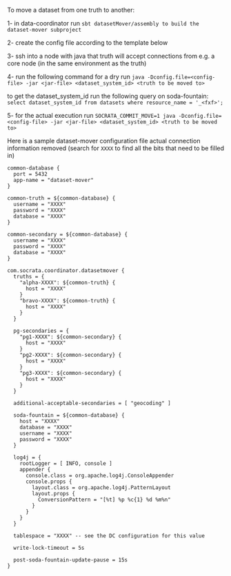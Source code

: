 To move a dataset from one truth to another:

1- in data-coordinator run `sbt datasetMover/assembly to build the dataset-mover subproject`

2- create the config file according to the template below

3- ssh into a node with java that truth will accept connections from e.g. a core node (in the same environment as the truth)

4- run the following command for a dry run `java -Dconfig.file=<config-file> -jar <jar-file> <dataset_system_id> <truth to be moved to>`

to get the dataset_system_id run the following query on soda-fountain: `select dataset_system_id from datasets where resource_name = '_<fxf>';`

5- for the actual execution run `SOCRATA_COMMIT_MOVE=1 java -Dconfig.file=<config-file> -jar <jar-file> <dataset_system_id> <truth to be moved to>`

Here is a sample dataset-mover configuration file actual connection
information removed (search for `XXXX` to find all the bits that need
to be filled in)

```
common-database {
  port = 5432
  app-name = "dataset-mover"
}

common-truth = ${common-database} {
  username = "XXXX"
  password = "XXXX"
  database = "XXXX"
}

common-secondary = ${common-database} {
  username = "XXXX"
  password = "XXXX"
  database = "XXXX"
}

com.socrata.coordinator.datasetmover {
  truths = {
    "alpha-XXXX": ${common-truth} {
      host = "XXXX"
    }
    "bravo-XXXX": ${common-truth} {
      host = "XXXX"
    }
  }

  pg-secondaries = {
    "pg1-XXXX": ${common-secondary} {
      host = "XXXX"
    }
    "pg2-XXXX": ${common-secondary} {
      host = "XXXX"
    }
    "pg3-XXXX": ${common-secondary} {
      host = "XXXX"
    }
  }

  additional-acceptable-secondaries = [ "geocoding" ]

  soda-fountain = ${common-database} {
    host = "XXXX"
    database = "XXXX"
    username = "XXXX"
    password = "XXXX"
  }

  log4j = {
    rootLogger = [ INFO, console ]
    appender {
      console.class = org.apache.log4j.ConsoleAppender
      console.props {
        layout.class = org.apache.log4j.PatternLayout
        layout.props {
          ConversionPattern = "[%t] %p %c{1} %d %m%n"
        }
      }
    }
  }

  tablespace = "XXXX" -- see the DC configuration for this value

  write-lock-timeout = 5s

  post-soda-fountain-update-pause = 15s
}
```
